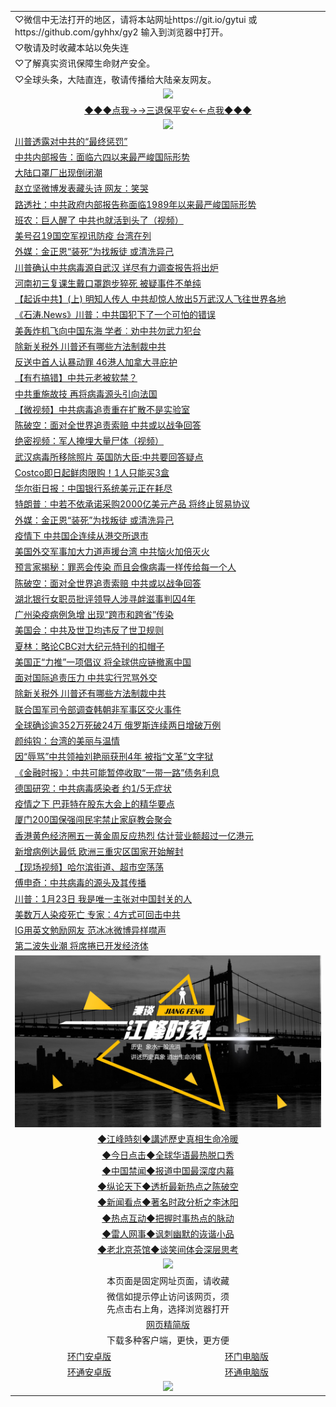 <table>
<tr>
<td colspan="2" align=left>
♡微信中无法打开的地区，请将本站网址https://git.io/gytui 或 https://github.com/gyhhx/gy2 输入到浏览器中打开。 
 </td>
</tr>
 <tr>
 <td colspan="2" align=left>
♡敬请及时收藏本站以免失连
  <tr>
<td colspan="2" align=left>
♡了解真实资讯保障生命财产安全。
 </td>
   <tr>
<td colspan="2" align=left>
♡全球头条，大陆直连，敬请传播给大陆亲友网友。
 </td>
</tr>

</td>
 </tr>
  <tr>
    <td colspan="2" align=center><img src="https://github.com/gyhhx/image-upload/blob/master/3t%20(1).jpg"></td>
 </tr>
 <tr><td colspan="2" align="center"><a href="https://new.xsign.surf/oo.aspx?name=ogQuit&key=wuvfnsbmlgiqemgy&from=gy">◆◆◆点我→→三退保平安←←点我◆◆◆</a></td></tr>
  <tr>
    <td colspan="2" align=center><img src="https://cdn.jsdelivr.net/gh/gyoupiodf/im1/%E7%BD%91%E9%97%A8%E6%96%B0%E9%97%BB1.jpg"></td>
 </tr>
<tr><td colspan="2" align="left"><a href="https://img.xsurf.surf/?name=c1166495&key=wdcctzyyncblgvet&from=gy">川普透露对中共的“最终惩罚”</a></td></tr>
<tr><td colspan="2" align="left"><a href="https://img.xsurf.surf/?name=c1166482&key=wdcctzyyncblgvet&from=gy">中共内部报告：面临六四以来最严峻国际形势</a></td></tr>
<tr><td colspan="2" align="left"><a href="https://img.xsurf.surf/?name=c1166443&key=wdcctzyyncblgvet&from=gy">大陆口罩厂出现倒闭潮</a></td></tr>
<tr><td colspan="2" align="left"><a href="https://img.xsurf.surf/?name=c1166488&key=wdcctzyyncblgvet&from=gy">赵立坚微博发表藏头诗 网友：笑哭</a></td></tr>
<tr><td colspan="2" align="left"><a href="https://img.xsurf.surf/?name=c1166398&key=wdcctzyyncblgvet&from=gy">路透社：中共政府内部报告称面临1989年以来最严峻国际形势</a></td></tr>
<tr><td colspan="2" align="left"><a href="https://img.xsurf.surf/?name=c1166502&key=wdcctzyyncblgvet&from=gy">班农：巨人醒了  中共也就活到头了（视频）</a></td></tr>
<tr><td colspan="2" align="left"><a href="https://img.xsurf.surf/?name=c1166378&key=wdcctzyyncblgvet&from=gy">美号召19国空军视讯防疫 台湾在列</a></td></tr>
<tr><td colspan="2" align="left"><a href="https://img.xsurf.surf/?name=c1166377&key=wdcctzyyncblgvet&from=gy">外媒：金正恩“装死”为找叛徒 或清洗异己</a></td></tr>
<tr><td colspan="2" align="left"><a href="https://img.xsurf.surf/?name=c1166382&key=wdcctzyyncblgvet&from=gy">川普确认中共病毒源自武汉 详尽有力调查报告将出炉</a></td></tr>
<tr><td colspan="2" align="left"><a href="https://img.xsurf.surf/?name=c1166476&key=wdcctzyyncblgvet&from=gy">河南初三复课生戴口罩跑步猝死 被疑事件不单纯</a></td></tr>
<tr><td colspan="2" align="left"><a href="https://img.xsurf.surf/?name=c1166463&key=wdcctzyyncblgvet&from=gy">【起诉中共】(上) 明知人传人 中共却惊人放出5万武汉人飞往世界各地</a></td></tr>
<tr><td colspan="2" align="left"><a href="https://img.xsurf.surf/?name=c1166446&key=wdcctzyyncblgvet&from=gy">《石涛.News》川普：中共国犯下了一个可怕的错误</a></td></tr>
<tr><td colspan="2" align="left"><a href="https://img.xsurf.surf/?name=c1166474&key=wdcctzyyncblgvet&from=gy">美轰炸机飞向中国东海 学者︰劝中共勿武力犯台</a></td></tr>
<tr><td colspan="2" align="left"><a href="https://img.xsurf.surf/?name=c1166491&key=wdcctzyyncblgvet&from=gy">除新关税外 川普还有哪些方法制裁中共</a></td></tr>
<tr><td colspan="2" align="left"><a href="https://img.xsurf.surf/?name=c1166493&key=wdcctzyyncblgvet&from=gy">反送中首人认暴动罪 46港人加拿大寻庇护</a></td></tr>
<tr><td colspan="2" align="left"><a href="https://img.xsurf.surf/?name=c1166435&key=wdcctzyyncblgvet&from=gy">【有冇搞错】中共元老被软禁？</a></td></tr>
<tr><td colspan="2" align="left"><a href="https://img.xsurf.surf/?name=c1166475&key=wdcctzyyncblgvet&from=gy">中共重施故技 再将病毒源头引向法国</a></td></tr>
<tr><td colspan="2" align="left"><a href="https://img.xsurf.surf/?name=c1166501&key=wdcctzyyncblgvet&from=gy">【微视频】中共病毒追责重在扩散不是实验室</a></td></tr>
<tr><td colspan="2" align="left"><a href="https://img.xsurf.surf/?name=c1166419&key=wdcctzyyncblgvet&from=gy">陈破空：面对全世界追责索赔 中共或以战争回答</a></td></tr>
<tr><td colspan="2" align="left"><a href="https://img.xsurf.surf/?name=c1166420&key=wdcctzyyncblgvet&from=gy">绝密视频：军人掩埋大量尸体（视频）</a></td></tr>
<tr><td colspan="2" align="left"><a href="https://img.xsurf.surf/?name=c1166469&key=wdcctzyyncblgvet&from=gy">武汉病毒所移除照片 英国防大臣:中共要回答疑点</a></td></tr>
<tr><td colspan="2" align="left"><a href="https://img.xsurf.surf/?name=c1166490&key=wdcctzyyncblgvet&from=gy">Costco即日起鲜肉限购！1人只能买3盒</a></td></tr>
<tr><td colspan="2" align="left"><a href="https://img.xsurf.surf/?name=c1166439&key=wdcctzyyncblgvet&from=gy">华尔街日报：中国银行系统美元正在耗尽</a></td></tr>
<tr><td colspan="2" align="left"><a href="https://img.xsurf.surf/?name=c1166413&key=wdcctzyyncblgvet&from=gy">特朗普︰中若不依承诺采购2000亿美元产品 将终止贸易协议</a></td></tr>
<tr><td colspan="2" align="left"><a href="https://img.xsurf.surf/?name=c1166453&key=wdcctzyyncblgvet&from=gy">外媒：金正恩“装死”为找叛徒 或清洗异己</a></td></tr>
<tr><td colspan="2" align="left"><a href="https://img.xsurf.surf/?name=c1166480&key=wdcctzyyncblgvet&from=gy">疫情下 中共国企连续从港交所退市</a></td></tr>
<tr><td colspan="2" align="left"><a href="https://img.xsurf.surf/?name=c1166466&key=wdcctzyyncblgvet&from=gy">美国外交军事加大力道声援台湾 中共恼火加倍灭火</a></td></tr>
<tr><td colspan="2" align="left"><a href="https://img.xsurf.surf/?name=c1166383&key=wdcctzyyncblgvet&from=gy">预言家揭秘：罪恶会传染  而且会像病毒一样传给每一个人</a></td></tr>
<tr><td colspan="2" align="left"><a href="https://img.xsurf.surf/?name=c1166447&key=wdcctzyyncblgvet&from=gy">陈破空：面对全世界追责索赔 中共或以战争回答</a></td></tr>
<tr><td colspan="2" align="left"><a href="https://img.xsurf.surf/?name=c1166412&key=wdcctzyyncblgvet&from=gy">湖北银行女职员批评领导人涉寻衅滋事判囚4年</a></td></tr>
<tr><td colspan="2" align="left"><a href="https://img.xsurf.surf/?name=c1166442&key=wdcctzyyncblgvet&from=gy">广州染疫病例急增 出现“跨市和跨省”传染</a></td></tr>
<tr><td colspan="2" align="left"><a href="https://img.xsurf.surf/?name=c1166500&key=wdcctzyyncblgvet&from=gy">美国会：中共及世卫均违反了世卫规则</a></td></tr>
<tr><td colspan="2" align="left"><a href="https://img.xsurf.surf/?name=c1166462&key=wdcctzyyncblgvet&from=gy">夏林：略论CBC对大纪元特刊的扣帽子</a></td></tr>
<tr><td colspan="2" align="left"><a href="https://img.xsurf.surf/?name=c1166485&key=wdcctzyyncblgvet&from=gy">美国正“力推”一项倡议 将全球供应链撤离中国</a></td></tr>
<tr><td colspan="2" align="left"><a href="https://img.xsurf.surf/?name=c1166465&key=wdcctzyyncblgvet&from=gy">面对国际追责压力 中共实行咒骂外交</a></td></tr>
<tr><td colspan="2" align="left"><a href="https://img.xsurf.surf/?name=c1166404&key=wdcctzyyncblgvet&from=gy">除新关税外 川普还有哪些方法制裁中共</a></td></tr>
<tr><td colspan="2" align="left"><a href="https://img.xsurf.surf/?name=c1166399&key=wdcctzyyncblgvet&from=gy">联合国军司令部调查韩朝非军事区交火事件</a></td></tr>
<tr><td colspan="2" align="left"><a href="https://img.xsurf.surf/?name=c1166472&key=wdcctzyyncblgvet&from=gy">全球确诊逾352万死破24万 俄罗斯连续两日增破万例</a></td></tr>
<tr><td colspan="2" align="left"><a href="https://img.xsurf.surf/?name=c1166481&key=wdcctzyyncblgvet&from=gy">颜纯钩：台湾的美丽与温情</a></td></tr>
<tr><td colspan="2" align="left"><a href="https://img.xsurf.surf/?name=c1166464&key=wdcctzyyncblgvet&from=gy">因“辱骂”中共领袖刘艳丽获刑4年 被指“文革”文字狱</a></td></tr>
<tr><td colspan="2" align="left"><a href="https://img.xsurf.surf/?name=c1166471&key=wdcctzyyncblgvet&from=gy">《金融时报》：中共可能暂停收取“一带一路”债务利息</a></td></tr>
<tr><td colspan="2" align="left"><a href="https://img.xsurf.surf/?name=c1166478&key=wdcctzyyncblgvet&from=gy">德国研究：中共病毒感染者 约1/5无症状</a></td></tr>
<tr><td colspan="2" align="left"><a href="https://img.xsurf.surf/?name=c1166489&key=wdcctzyyncblgvet&from=gy">疫情之下 巴菲特在股东大会上的精华要点</a></td></tr>
<tr><td colspan="2" align="left"><a href="https://img.xsurf.surf/?name=c1166467&key=wdcctzyyncblgvet&from=gy">厦门200国保强闯民宅禁止家庭教会聚会</a></td></tr>
<tr><td colspan="2" align="left"><a href="https://img.xsurf.surf/?name=c1166456&key=wdcctzyyncblgvet&from=gy">香港黄色经济圈五一黄金周反应热烈 估计营业额超过一亿港元</a></td></tr>
<tr><td colspan="2" align="left"><a href="https://img.xsurf.surf/?name=c1166492&key=wdcctzyyncblgvet&from=gy">新增病例达最低 欧洲三重灾区国家开始解封</a></td></tr>
<tr><td colspan="2" align="left"><a href="https://img.xsurf.surf/?name=c1166381&key=wdcctzyyncblgvet&from=gy">【现场视频】哈尔滨街道、超市空荡荡</a></td></tr>
<tr><td colspan="2" align="left"><a href="https://img.xsurf.surf/?name=c1166422&key=wdcctzyyncblgvet&from=gy">傅申奇：中共病毒的源头及其传播</a></td></tr>
<tr><td colspan="2" align="left"><a href="https://img.xsurf.surf/?name=c1166380&key=wdcctzyyncblgvet&from=gy">川普：1月23日 我是唯一主张对中国封关的人</a></td></tr>
<tr><td colspan="2" align="left"><a href="https://img.xsurf.surf/?name=c1166402&key=wdcctzyyncblgvet&from=gy">美数万人染疫死亡 专家：4方式可回击中共</a></td></tr>
<tr><td colspan="2" align="left"><a href="https://img.xsurf.surf/?name=c1166436&key=wdcctzyyncblgvet&from=gy">IG用英文勉励网友 范冰冰微博异样噤声</a></td></tr>
<tr><td colspan="2" align="left"><a href="https://img.xsurf.surf/?name=c1166393&key=wdcctzyyncblgvet&from=gy">第二波失业潮 将席捲已开发经济体</a></td></tr>

 <tr>
   <td colspan="2" align=center><img src="https://github.com/gyoupiodf/im1/blob/master/jf-1.jpg"></td>
  </tr>
   <tr>
   <td colspan="2" align=center> 
<a href="https://new.xsign.surf/oo.aspx?name=c922850&key=wuvfnsbmlgiqemgy&from=gy&tag=9877">◆江峰時刻◆講述歷史真相生命冷暖</a><br/>
    </td>
  </tr>
   <tr>
   <td colspan="2" align=center> 
<a href="https://new.xsign.surf/oo.aspx?name=c816850&key=wuvfnsbmlgiqemgy&from=gy&tag=9877">◆今日点击◆全球华语最热脱口秀</a><br/>
    </td>
  </tr>
  <tr>
  <td colspan="2" align=center>
<a href="https://new.xsign.surf/oo.aspx?name=c816860&key=wuvfnsbmlgiqemgy&from=gy&tag=99733110">◆中国禁闻◆报道中国最深度内幕</a><br/>
   </tr>
  <tr>
     <td colspan="2" align=center>
<a href="https://new.xsign.surf/oo.aspx?name=c816855&key=wuvfnsbmlgiqemgy&from=gy&tag=997110">◆纵论天下◆透析最新热点之陈破空</a><br/>
   </tr>
   <tr>
      <td colspan="2" align=center>
<a href="https://new.xsign.surf/oo.aspx?name=c838308&key=wuvfnsbmlgiqemgy&from=gy&tag=9973110">◆新闻看点◆著名时政分析之李沐阳</a><br/>
   </tr>
   <tr>
     <td colspan="2" align=center>
<a href="https://new.xsign.surf/oo.aspx?name=c816852&key=wuvfnsbmlgiqemgy&from=gy&tag=9733110">◆热点互动◆把握时事热点的脉动</a><br/>
   </tr>
   <tr>
      <td colspan="2" align=center>
<a href="https://new.xsign.surf/oo.aspx?name=c816694&key=wuvfnsbmlgiqemgy&from=gy&tag=93310">◆雷人网事◆讽刺幽默的诙谐小品</a><br/>
   </tr>
   <tr>
    <td colspan="2" align=center>
<a href="https://new.xsign.surf/oo.aspx?name=c816650&key=wuvfnsbmlgiqemgy&from=gy&tag=9973110">◆老北京茶馆◆谈笑间体会深层思考</a><br/>
   </tr>
 
  <tr>
    <td colspan="2" align="center"><img src="https://cdn.jsdelivr.net/gh/opipe/up/oGate65.jpg"/></td>
  </tr>
  <tr>
    <td colspan="2" align="center">本页面是固定网址页面，请收藏</td>
  <tr>
  <tr>
    <td colspan="2" align="center">微信如提示停止访问该网页，须<br/>先点击右上角，选择浏览器打开</td>
  <tr>
  <tr>
    <td colspan="2" align="center"><a href="https://gitcdn.xyz/cdn/otiny/up/master/show004.htm">网页精简版</a></td>
  </tr>
  <tr>
    <td colspan="2" align="center">下载多种客户端，更快，更方便</td>
  <tr>
  <tr>
    <td align="center"><a href="https://cdn.jsdelivr.net/gh/opipe/up/oGatea.apk">环门安卓版</a></td>
    <td align="center"><a href="https://cdn.jsdelivr.net/gh/opipe/up/oGate.zip">环门电脑版</a></td>
  </tr>
  <tr>
    <td align="center"><a href="https://cdn.jsdelivr.net/gh/opipe/up/oPipe.apk">环通安卓版</a></td>
    <td align="center"><a href="https://raw.githubusercontent.com/opipe/up/master/oPipe.zip">环通电脑版</a></td>
  </tr>
  <tr>
    <td colspan="2" align="center"><img src="https://cdn.jsdelivr.net/gh/opipe/up/oGate640.jpg"/></td>
  </tr>
</table>


